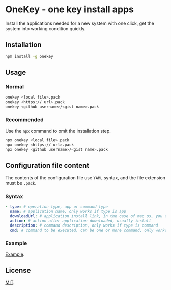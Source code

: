 # OneKey - one key install apps

Install the applications needed for a new system with one click, get the system into working condition quickly.

## Installation

```bash
npm install -g onekey
```

## Usage

### Normal

```bash
onekey <local file>.pack
onekey <https:// url>.pack
onekey <github username>/<gist name>.pack
```

### Recommended

Use the `npx` command to omit the installation step.

```bash
npx onekey <local file>.pack
npx onekey <https:// url>.pack
npx onekey <github username>/<gist name>.pack
```

## Configuration file content

The contents of the configuration file use `YAML` syntax, and the file extension must be `.pack`.

### Syntax

```yml
- type: # operation type, app or command type
  name: # application name, only works if type is app
  downloadUrl: # application install link, in the case of mac os, you can also specify the link for the intel and arm versions separately
  action: # action after application downloaded, usually install
  description: # command description, only works if type is command
  cmd: # command to be executed, can be one or more command, only works if type is command
```

### Example

[Example](examples/apps.pack).

## License

[MIT](LICENSE).
